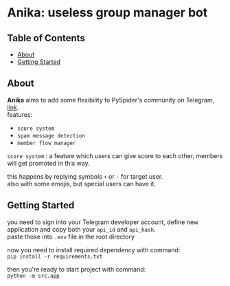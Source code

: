 # Anika: useless group manager bot

## Table of Contents

- [About](#about)
- [Getting Started](#getting_started)

## About <a name = "about"></a>

**Anika** aims to add some flexibility to PySpider's community on Telegram, [link](https://t.me/pyspy).<br>
features:
- `score system`
- `spam message detection`
- `member flow manager`

`score system` : a feature which users can give score to each other, members will get promoted in this way.<br>

this happens by replying symbols `+` or `-` for target user.<br>
also with some emojis, but special users can have it.


## Getting Started <a name = "getting_started"></a>

you need to sign into your Telegram developer account, define new application and
copy both your `api_id` and `api_hash`.<br>
paste those into `.env` file in the root directory

now you need to install required dependency with command: <br>`pip install -r requirements.txt`<br>

then you're ready to start project with command: <br>`python -m src.app`